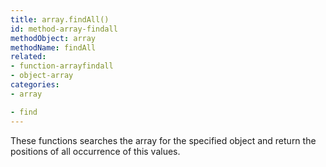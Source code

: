 ```yaml
---
title: array.findAll()
id: method-array-findall
methodObject: array
methodName: findAll
related:
- function-arrayfindall
- object-array
categories:
- array

- find
---
```


These functions searches the array for the specified object and return the positions of all occurrence of this values.
